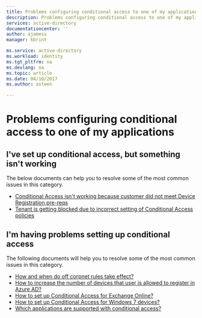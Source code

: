 ```yaml
---
title: Problems configuring conditional access to one of my applications"
description: Problems configuring conditional access to one of my applications"
services: active-directory
documentationcenter: ''
author: ajamess
manager: kbrint

ms.service: active-directory
ms.workload: identity
ms.tgt_pltfrm: na
ms.devlang: na
ms.topic: article
ms.date: 04/10/2017
ms.author: asteen

---
```


# Problems configuring conditional access to one of my applications


## I've set up conditional access, but something isn't working
  The below documents can help you to resolve some of the most common issues in this category.
  * [Conditional Access isn't working because customer did not meet Device Registration pre-reqs](https://docs.microsoft.com/azure/active-directory/active-directory-conditional-access/?WT.mc_id=UI_AAD_Enterprise_Apps_SupportOrTroubleshooting)
  * [Tenant is getting blocked due to incorrect setting of Conditional Access policies](https://docs.microsoft.com/azure/active-directory/active-directory-conditional-access-device-remediation/?WT.mc_id=UI_AAD_Enterprise_Apps_SupportOrTroubleshooting)


## I'm having problems setting up conditional access
The following documents will help you to resolve some of the most common issues in this category.
  * [How and when do off corpnet rules take effect?](http://aka.ms/calocation/?WT.mc_id=UI_AAD_Enterprise_Apps_SupportOrTroubleshooting)
  * [How to increase the number of devices that user is allowed to register in Azure AD?](https://docs.microsoft.com/azure/active-directory/active-directory-azureadjoin-setup/?WT.mc_id=UI_AAD_Enterprise_Apps_SupportOrTroubleshooting)
  * [How to set up Conditional Access for Exchange Online?](http://aka.ms/csforexchange/?WT.mc_id=UI_AAD_Enterprise_Apps_SupportOrTroubleshooting)
  * [How to set up Conditional Access for Windows 7 devices?](https://docs.microsoft.com/azure/active-directory/active-directory-conditional-access#device-based-conditional-access/?WT.mc_id=UI_AAD_Enterprise_Apps_SupportOrTroubleshooting)
  * [Which applications are supported with conditional access?](https://docs.microsoft.com/azure/active-directory/active-directory-conditional-access-supported-apps/?WT.mc_id=UI_AAD_Enterprise_Apps_SupportOrTroubleshooting)

